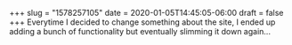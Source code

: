 +++
slug = "1578257105"
date = 2020-01-05T14:45:05-06:00
draft = false
+++
Everytime I decided to change something about the site, I ended up adding a bunch of functionality but eventually slimming it down again...